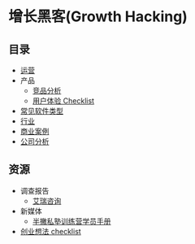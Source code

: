# 增长黑客(Growth Hacking)
## 目录
* [运营](marketing)
* 产品
  * [竞品分析](pm/竞品分析.md)
  * [用户体验 Checklist](pm/ux-checklist.md)
* [常见软件类型](常见软件类型.md)
* [行业](行业)
* [商业案例](商业案例)
* [公司分析](公司分析)

## 资源
* 调查报告
  * [艾瑞咨询](http://www.iresearch.cn/)
* 新媒体
  * [半撇私塾训练营学员手册](https://github.com/BPteach/Full-Stack-New-Media-Hacker-Bootcamp)
* [创业想法 checklist](resource/start-up-checklist.md)
